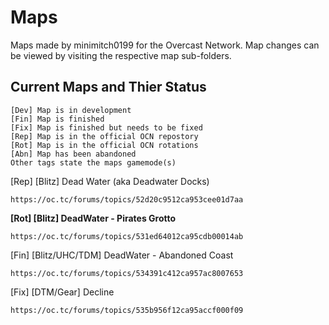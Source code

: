 **Maps**
====

Maps made by minimitch0199 for the Overcast Network.
Map changes can be viewed by visiting the respective map sub-folders.

Current Maps and Thier Status
---
```
[Dev] Map is in development
[Fin] Map is finished
[Fix] Map is finished but needs to be fixed
[Rep] Map is in the official OCN repostory
[Rot] Map is in the official OCN rotations
[Abn] Map has been abandoned
Other tags state the maps gamemode(s)
```

[Rep] [Blitz] Dead Water (aka Deadwater Docks)
```
https://oc.tc/forums/topics/52d20c9512ca953cee01d7aa
```

**[Rot] [Blitz] DeadWater - Pirates Grotto**
```
https://oc.tc/forums/topics/531ed64012ca95cdb00014ab
```

[Fin] [Blitz/UHC/TDM] DeadWater - Abandoned Coast
```
https://oc.tc/forums/topics/534391c412ca957ac8007653
```

[Fix] [DTM/Gear] Decline
```
https://oc.tc/forums/topics/535b956f12ca95accf000f09
```
